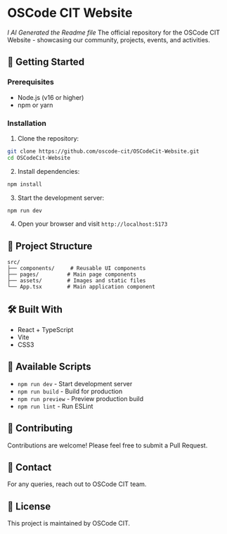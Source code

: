 # OSCode CIT Website
*I AI Generated the Readme file*
The official repository for the OSCode CIT Website - showcasing our community, projects, events, and activities.

## 🚀 Getting Started

### Prerequisites
- Node.js (v16 or higher)
- npm or yarn

### Installation

1. Clone the repository:
```bash
git clone https://github.com/oscode-cit/OSCodeCit-Website.git
cd OSCodeCit-Website
```

2. Install dependencies:
```bash
npm install
```

3. Start the development server:
```bash
npm run dev
```

4. Open your browser and visit `http://localhost:5173`

## 📁 Project Structure

```
src/
├── components/     # Reusable UI components
├── pages/         # Main page components
├── assets/        # Images and static files
└── App.tsx        # Main application component
```

## 🛠️ Built With

- React + TypeScript
- Vite
- CSS3

## 📝 Available Scripts

- `npm run dev` - Start development server
- `npm run build` - Build for production
- `npm run preview` - Preview production build
- `npm run lint` - Run ESLint

## 🤝 Contributing

Contributions are welcome! Please feel free to submit a Pull Request.

## 📧 Contact

For any queries, reach out to OSCode CIT team.

## 📄 License

This project is maintained by OSCode CIT.